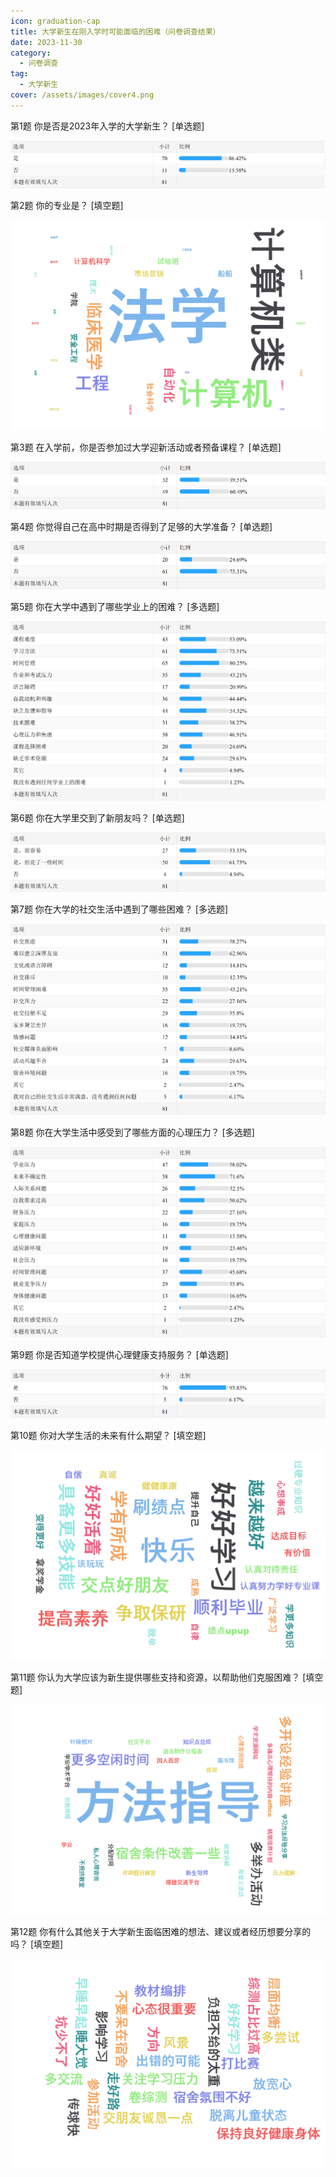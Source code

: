 ```yaml
---
icon: graduation-cap
title: 大学新生在刚入学时可能面临的困难（问卷调查结果）
date: 2023-11-30
category:
  - 问卷调查
tag:
  - 大学新生
cover: /assets/images/cover4.png
---
```


第1题   你是否是2023年入学的大学新生？      [单选题]

![](img/第一题.png)

第2题   你的专业是？      [填空题]

![](img/第二题.png)

第3题   在入学前，你是否参加过大学迎新活动或者预备课程？      [单选题]

![](img/第三题.png)

第4题   你觉得自己在高中时期是否得到了足够的大学准备？      [单选题]

![](img/第四题.png)

第5题   你在大学中遇到了哪些学业上的困难？      [多选题]

![](img/第五题.png)

第6题   你在大学里交到了新朋友吗？      [单选题]

![](img/第六题.png)

第7题   你在大学的社交生活中遇到了哪些困难？      [多选题]

![](img/第七题.png)

第8题   你在大学生活中感受到了哪些方面的心理压力？      [多选题]

![](img/第八题.png)

第9题  你是否知道学校提供心理健康支持服务？    [单选题]

![](img/第九题.png)

第10题  你对大学生活的未来有什么期望？    [填空题]

![](img/第十题.png)

第11题  你认为大学应该为新生提供哪些支持和资源，以帮助他们克服困难？    [填空题]

![](img/第十一题.png)

第12题  你有什么其他关于大学新生面临困难的想法、建议或者经历想要分享的吗？    [填空题]

![](img/第十二题.png)